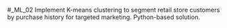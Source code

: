 #_ML_02
Implement K-means clustering to segment retail store customers by purchase history for targeted marketing. Python-based solution.
